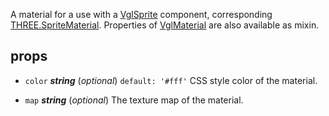 A material for a use with a [VglSprite](vgl-sprite) component, corresponding [THREE.SpriteMaterial](https://threejs.org/docs/index.html#api/materials/SpriteMaterial). Properties of [VglMaterial](vgl-material) are also available as mixin. 



## props 
- `color` ***string*** (*optional*) `default: '#fff'` 
CSS style color of the material. 

- `map` ***string*** (*optional*) 
The texture map of the material. 



